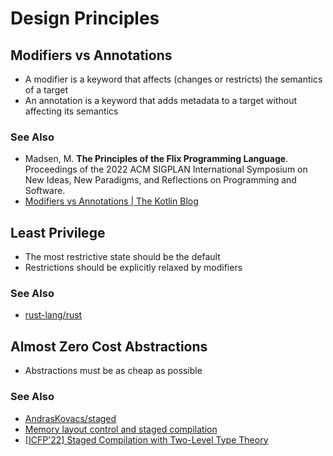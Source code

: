 # Design Principles

## Modifiers vs Annotations

* A modifier is a keyword that affects (changes or restricts) the semantics of a target
* An annotation is a keyword that adds metadata to a target without affecting its semantics

### See Also

* Madsen, M. **The Principles of the Flix Programming Language**. Proceedings of the 2022 ACM SIGPLAN International Symposium on New Ideas, New Paradigms, and Reflections on Programming and Software.
* [Modifiers vs Annotations | The Kotlin Blog](https://blog.jetbrains.com/kotlin/2015/08/modifiers-vs-annotations/)

## Least Privilege

* The most restrictive state should be the default
* Restrictions should be explicitly relaxed by modifiers

### See Also

* [rust-lang/rust](https://github.com/rust-lang/rust)

## Almost Zero Cost Abstractions

* Abstractions must be as cheap as possible

### See Also

* [AndrasKovacs/staged](https://github.com/AndrasKovacs/staged)
* [Memory layout control and staged compilation](https://youtube.com/playlist?list=PL2ZpyLROj5FNeUJh7m6IB1wTPa75JUTzL)
* [[ICFP'22] Staged Compilation with Two-Level Type Theory](https://youtu.be/0BOQE48_qOM)
